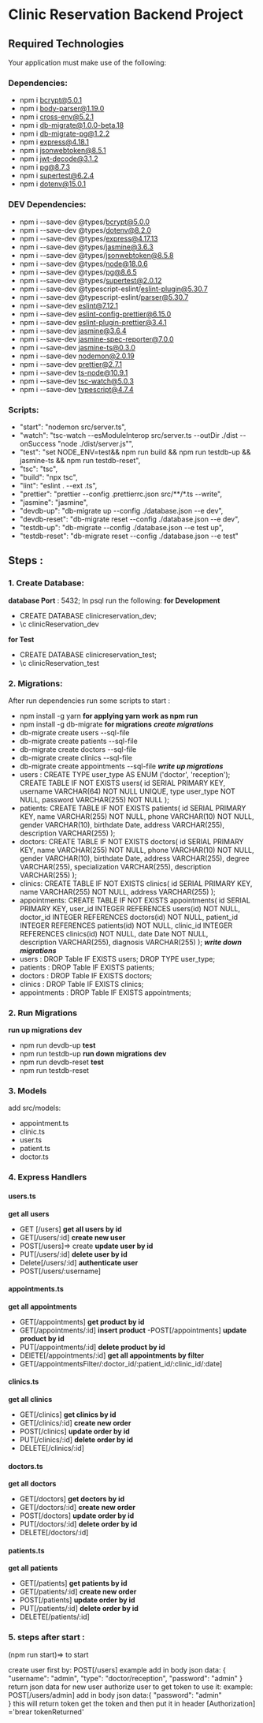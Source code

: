 # Clinic Reservation Backend Project

## Required Technologies
Your application must make use of the following:
### Dependencies:
- npm i bcrypt@5.0.1
- npm i body-parser@1.19.0
- npm i cross-env@5.2.1
- npm i db-migrate@1.0.0-beta.18
- npm i db-migrate-pg@1.2.2
- npm i express@4.18.1
- npm i jsonwebtoken@8.5.1
- npm i jwt-decode@3.1.2
- npm i pg@8.7.3
- npm i supertest@6.2.4
- npm i dotenv@15.0.1
### DEV Dependencies:
- npm i --save-dev @types/bcrypt@5.0.0
- npm i --save-dev @types/dotenv@8.2.0
- npm i --save-dev @types/express@4.17.13
- npm i --save-dev @types/jasmine@3.6.3
- npm i --save-dev @types/jsonwebtoken@8.5.8
- npm i --save-dev @types/node@18.0.6
- npm i --save-dev @types/pg@8.6.5
- npm i --save-dev @types/supertest@2.0.12
- npm i --save-dev @typescript-eslint/eslint-plugin@5.30.7
- npm i --save-dev @typescript-eslint/parser@5.30.7
- npm i --save-dev eslint@7.12.1
- npm i --save-dev eslint-config-prettier@6.15.0
- npm i --save-dev eslint-plugin-prettier@3.4.1
- npm i --save-dev jasmine@3.6.4
- npm i --save-dev jasmine-spec-reporter@7.0.0
- npm i --save-dev jasmine-ts@0.3.0
- npm i --save-dev nodemon@2.0.19
- npm i --save-dev prettier@2.7.1
- npm i --save-dev ts-node@10.9.1
- npm i --save-dev tsc-watch@5.0.3
- npm i --save-dev typescript@4.7.4
### Scripts:
- "start": "nodemon src/server.ts",
- "watch": "tsc-watch --esModuleInterop src/server.ts --outDir ./dist --onSuccess \"node ./dist/server.js\"",
- "test": "set NODE_ENV=test&& npm run build  && npm run testdb-up && jasmine-ts && npm run testdb-reset",
- "tsc": "tsc",
- "build": "npx tsc",
- "lint": "eslint . --ext .ts",
- "prettier": "prettier --config .prettierrc.json src/**/*.ts --write",
- "jasmine": "jasmine",
- "devdb-up": "db-migrate up --config ./database.json --e dev",
- "devdb-reset": "db-migrate reset --config ./database.json --e dev",
- "testdb-up": "db-migrate --config ./database.json --e test up",
- "testdb-reset": "db-migrate reset --config ./database.json --e test"

## Steps :
### 1. Create Database:
**database Port** : 5432;
In psql run the following:
**for Development**
- CREATE DATABASE clinicreservation_dev;
- \c clinicReservation_dev

**for Test**
- CREATE DATABASE clinicreservation_test;
- \c clinicReservation_test

### 2. Migrations:
After run dependencies run some scripts to start :
- npm install -g yarn
**for applying yarn work as npm run**
- npm install -g db-migrate
**for migrations**
***create migrations***
- db-migrate create users --sql-file
- db-migrate create patients --sql-file
- db-migrate create doctors --sql-file
- db-migrate create clinics --sql-file
- db-migrate create appointments --sql-file
***write up migrations***
- users :
    CREATE TYPE user_type AS ENUM ('doctor', 'reception');
    CREATE TABLE IF NOT EXISTS users(
    id SERIAL PRIMARY KEY,
    username VARCHAR(64) NOT NULL UNIQUE,
    type user_type NOT NULL,
    password VARCHAR(255) NOT NULL
    );
- patients:
    CREATE TABLE IF NOT EXISTS patients(
    id SERIAL PRIMARY KEY,
    name VARCHAR(255) NOT NULL,
    phone VARCHAR(10) NOT NULL,
    gender VARCHAR(10),
    birthdate Date,
    address VARCHAR(255),
    description VARCHAR(255)
    );
- doctors:
    CREATE TABLE IF NOT EXISTS doctors(
    id SERIAL PRIMARY KEY,
    name VARCHAR(255) NOT NULL,
    phone VARCHAR(10) NOT NULL,
    gender VARCHAR(10),
    birthdate Date,
    address VARCHAR(255),
    degree VARCHAR(255),
    specialization VARCHAR(255),
    description VARCHAR(255)
    );
- clinics:
    CREATE TABLE IF NOT EXISTS clinics(
    id SERIAL PRIMARY KEY,
    name VARCHAR(255) NOT NULL,
    address VARCHAR(255)
    ); 
- appointments:
    CREATE TABLE IF NOT EXISTS appointments(
    id SERIAL PRIMARY KEY,
    user_id INTEGER REFERENCES users(id) NOT NULL,
    doctor_id INTEGER REFERENCES doctors(id) NOT NULL,
    patient_id INTEGER REFERENCES patients(id) NOT NULL,
    clinic_id INTEGER REFERENCES clinics(id) NOT NULL,
    date Date NOT NULL,   
    description VARCHAR(255),
    diagnosis VARCHAR(255)
    );
***write down migrations***
- users :
   DROP Table IF EXISTS users;
   DROP TYPE user_type;
- patients :
    DROP Table IF EXISTS patients;
- doctors :
    DROP Table IF EXISTS doctors;
- clinics :
    DROP Table IF EXISTS clinics;
- appointments :
    DROP Table IF EXISTS appointments;

### 2.  Run Migrations

**run up migrations**
**dev**
- npm run devdb-up
**test**
- npm run testdb-up
**run down migrations**
**dev**
- npm run devdb-reset
**test**
- npm run testdb-reset

### 3. Models
add src/models:
- appointment.ts
- clinic.ts
- user.ts 
- patient.ts
- doctor.ts

### 4. Express Handlers
#### users.ts
  **get all users**  
   - GET [/users]
  **get all users by id**
  - GET[/users/:id]
  **create new user**
  - POST[/users]=> create
  **update user by id**
  - PUT[/users/:id]
  **delete user by id**
  - Delete[/users/:id]
  **authenticate user**
  - POST[/users/:username]
#### appointments.ts 
  **get all appointments**
  - GET[/appointments]
  **get product by id**
  - GET[/appointments/:id]
  **insert product**
  -POST[/appointments]
  **update product by id**
  - PUT[/appointments/:id]
  **delete product by id**
  - DElETE[/appointments/:id]
  **get all appointments by filter**
  - GET[/appointmentsFilter/:doctor_id/:patient_id/:clinic_id/:date] 

#### clinics.ts 
  **get all clinics**
  - GET[/clinics] 
  **get clinics by id**
  - GET[/clinics/:id]
  **create new order**
  - POST[/clinics]
   **update order by id**
  - PUT[/clinics/:id]
  **delete order by id**
  - DELETE[/clinics/:id]

#### doctors.ts 
  **get all doctors**
  - GET[/doctors] 
  **get doctors by id**
  - GET[/doctors/:id]
  **create new order**
  - POST[/doctors]
   **update order by id**
  - PUT[/doctors/:id]
  **delete order by id**
  - DELETE[/doctors/:id]  

#### patients.ts 
  **get all patients**
  - GET[/patients] 
  **get patients by id**
  - GET[/patients/:id]
  **create new order**
  - POST[/patients]
   **update order by id**
  - PUT[/patients/:id]
  **delete order by id**
  - DELETE[/patients/:id]  

### 5. steps after start :

(npm run start)=> to start 

create user first by:
  POST[/users]
example add in body json data:
    {
"username": "admin",
"type": "doctor/reception",
"password": "admin"
}
return json data for new user
authorize user to get token to use it:
example: POST[/users/admin]
add in body json data:{
  "password": "admin"  
}
this  will return token
get the token and then put it in header [Authorization] ='brear tokenReturned'